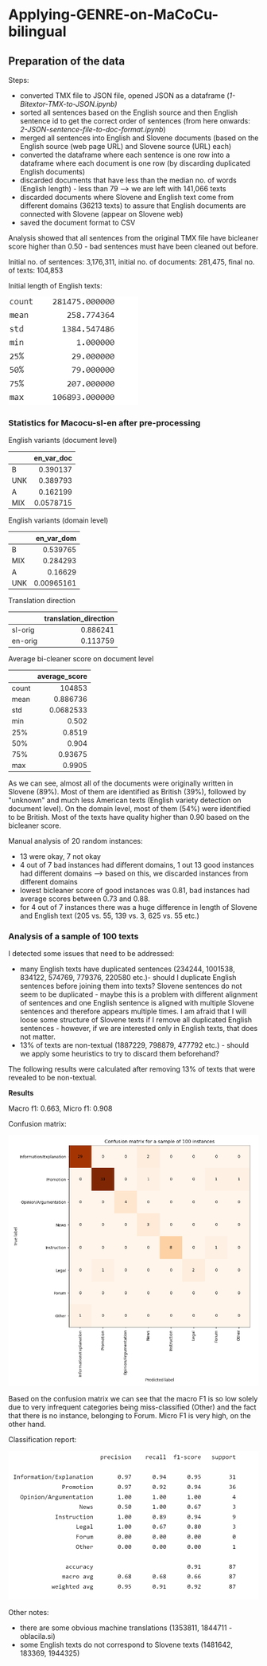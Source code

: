 # Applying-GENRE-on-MaCoCu-bilingual
 
## Preparation of the data

Steps:
- converted TMX file to JSON file, opened JSON as a dataframe (*1-Bitextor-TMX-to-JSON.ipynb)*
- sorted all sentences based on the English source and then English sentence id to get the correct order of sentences (from here onwards: *2-JSON-sentence-file-to-doc-format.ipynb*)
- merged all sentences into English and Slovene documents (based on the English source (web page URL) and Slovene source (URL) each)
- converted the dataframe where each sentence is one row into a dataframe where each document is one row (by discarding duplicated English documents)
- discarded documents that have less than the median no. of words (English length) - less than 79 --> we are left with 141,066 texts
- discarded documents where Slovene and English text come from different domains (36213 texts) to assure that English documents are connected with Slovene (appear on Slovene web)
- saved the document format to CSV

Analysis showed that all sentences from the original TMX file have bicleaner score higher than 0.50 - bad sentences must have been cleaned out before.

Initial no. of sentences: 3,176,311, initial no. of documents: 281,475, final no. of texts: 104,853

Initial length of English texts:

![](figures/Initial-English-length.png)

### Statistics for Macocu-sl-en after pre-processing

English variants (document level)

|     |   en_var_doc |
|:----|-------------:|
| B   |    0.390137  |
| UNK |    0.389793  |
| A   |    0.162199  |
| MIX |    0.0578715 |

English variants (domain level)

|     |   en_var_dom |
|:----|-------------:|
| B   |   0.539765   |
| MIX |   0.284293   |
| A   |   0.16629    |
| UNK |   0.00965161 |

Translation direction

|         |   translation_direction |
|:--------|------------------------:|
| sl-orig |                0.886241 |
| en-orig |                0.113759 |

Average bi-cleaner score on document level

|       |   average_score |
|:------|----------------:|
| count |  104853         |
| mean  |       0.886736  |
| std   |       0.0682533 |
| min   |       0.502     |
| 25%   |       0.8519    |
| 50%   |       0.904     |
| 75%   |       0.93675   |
| max   |       0.9905    |

As we can see, almost all of the documents were originally written in Slovene (89%). Most of them are identified as British (39%), followed by "unknown" and much less American texts (English variety detection on document level). On the domain level, most of them (54%) were identified to be British. Most of the texts have quality higher than 0.90 based on the bicleaner score.

Manual analysis of 20 random instances:
- 13 were okay, 7 not okay
- 4 out of 7 bad instances had different domains, 1 out 13 good instances had different domains --> based on this, we discarded instances from different domains
- lowest bicleaner score of good instances was 0.81, bad instances had average scores between 0.73 and 0.88.
- for 4 out of 7 instances there was a huge difference in length of Slovene and English text (205 vs. 55, 139 vs. 3, 625 vs. 55 etc.)

### Analysis of a sample of 100 texts

I detected some issues that need to be addressed:
- many English texts have duplicated sentences (234244, 1001538, 834122, 574769, 779376, 220580 etc.)- should I duplicate English sentences before joining them into texts? Slovene sentences do not seem to be duplicated - maybe this is a problem with different alignment of sentences and one English sentence is aligned with multiple Slovene sentences and therefore appears multiple times. I am afraid that I will loose some structure of Slovene texts if I remove all duplicated English sentences - however, if we are interested only in English texts, that does not matter. 
- 13% of texts are non-textual (1887229, 798879, 477792 etc.) - should we apply some heuristics to try to discard them beforehand?

The following results were calculated after removing 13% of texts that were revealed to be non-textual.

**Results**

Macro f1: 0.663, Micro f1: 0.908

Confusion matrix:

![](figures/Confusion-matrix-predicted-sample.png)

Based on the confusion matrix we can see that the macro F1 is so low solely due to very infrequent categories being miss-classified (Other) and the fact that there is no instance, belonging to Forum. Micro F1 is very high, on the other hand.

Classification report:

![](figures/Classification-report-prediction-on-sample.png)

Other notes:
- there are some obvious machine translations (1353811, 1844711 - oblacila.si)
- some English texts do not correspond to Slovene texts (1481642, 183369, 1944325)